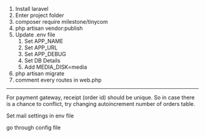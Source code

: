  
1. Install laravel
1. Enter project folder
1. composer require milestone/tinycom
1. php artisan vendor:publish
1. Update .env file
    1.  Set APP_NAME
	1.  Set APP_URL
	1.  Set APP_DEBUG
	1.  Set DB Details
	1.  Add MEDIA_DISK=media
1. php artisan migrate
1. comment every routes in web.php

<hr>

For payment gateway, receipt (order id) should be unique. So in case there is a chance to conflict, try changing autoincrement number of orders table.

Set mail settings in env file

go through config file
